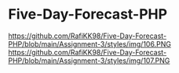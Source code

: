 # Five-Day-Forecast-PHP
https://github.com/RafiKK98/Five-Day-Forecast-PHP/blob/main/Assignment-3/styles/img/106.PNG
https://github.com/RafiKK98/Five-Day-Forecast-PHP/blob/main/Assignment-3/styles/img/107.PNG
